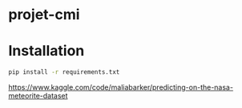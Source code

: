 # projet-cmi

# Installation

```bash
pip install -r requirements.txt
```

https://www.kaggle.com/code/maliabarker/predicting-on-the-nasa-meteorite-dataset
